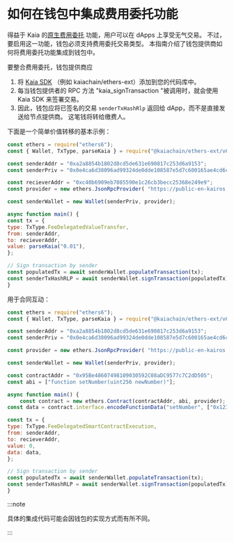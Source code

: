 # 如何在钱包中集成费用委托功能

得益于 Kaia 的[原生费用委托](https://docs.kaia.io/build/transactions/fee-delegation/) 功能，用户可以在 dApps 上享受无气交易。 不过，要启用这一功能，钱包必须支持费用委托交易类型。 本指南介绍了钱包提供商如何将费用委托功能集成到钱包中。

要整合费用委托，钱包提供商应

1. 将 [Kaia SDK](https://github.com/kaiachain/kaia-sdk) （例如 kaiachain/ethers-ext）添加到您的代码库中。
2. 每当钱包提供者的 RPC 方法 "kaia_signTransaction "被调用时，就会使用 Kaia SDK 来签署交易。
3. 因此，钱包应将已签名的交易 `senderTxHashRlp` 返回给 dApp，而不是直接发送给节点提供商。 这笔钱将转给缴费人。

下面是一个简单价值转移的基本示例：

```javascript
const ethers = require("ethers6"); 
const { Wallet, TxType, parseKaia } = require("@kaiachain/ethers-ext/v6"); 

const senderAddr = "0xa2a8854b1802d8cd5de631e690817c253d6a9153"; 
const senderPriv = "0x0e4ca6d38096ad99324de0dde108587e5d7c600165ae4cd6c2462c597458c2b8"; 

const recieverAddr = "0xc40b6909eb7085590e1c26cb3becc25368e249e9"; 
const provider = new ethers.JsonRpcProvider( "https://public-en-kairos.node.kaia.io" ); 

const senderWallet = new Wallet(senderPriv, provider); 

async function main() { 
const tx = {
type: TxType.FeeDelegatedValueTransfer, 
from: senderAddr, 
to: recieverAddr, 
value: parseKaia("0.01"), 
}; 

// Sign transaction by sender
const populatedTx = await senderWallet.populateTransaction(tx); 
const senderTxHashRLP = await senderWallet.signTransaction(populatedTx); console.log("senderTxHashRLP", senderTxHashRLP); 
}
```

用于合同互动：

```javascript
const ethers = require("ethers6"); 
const { Wallet, TxType, parseKaia } = require("@kaiachain/ethers-ext/v6"); 

const senderAddr = "0xa2a8854b1802d8cd5de631e690817c253d6a9153"; 
const senderPriv = "0x0e4ca6d38096ad99324de0dde108587e5d7c600165ae4cd6c2462c597458c2b8"; 

const provider = new ethers.JsonRpcProvider( "https://public-en-kairos.node.kaia.io" ); 

const senderWallet = new Wallet(senderPriv, provider); 

const contractAddr = "0x95Be48607498109030592C08aDC9577c7C2dD505";
const abi = ["function setNumber(uint256 newNumber)"];

async function main() {
	const contract = new ethers.Contract(contractAddr, abi, provider);
const data = contract.interface.encodeFunctionData("setNumber", ["0x123"]);

const tx = {
type: TxType.FeeDelegatedSmartContractExecution, 
from: senderAddr,
to: recieverAddr, 
value: 0, 
data: data,
}; 

// Sign transaction by sender
const populatedTx = await senderWallet.populateTransaction(tx); 
const senderTxHashRLP = await senderWallet.signTransaction(populatedTx); console.log("senderTxHashRLP", senderTxHashRLP); 
}
```

:::note

具体的集成代码可能会因钱包的实现方式而有所不同。

:::